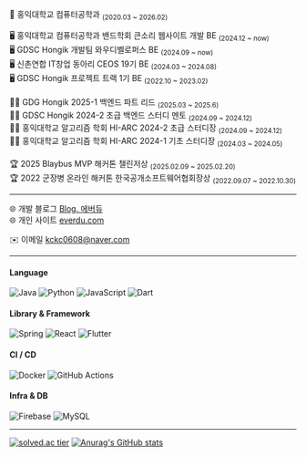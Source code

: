 <div align="left">
  
  🏫 홍익대학교 컴퓨터공학과 <sub>(2020.03 ~ 2026.02)</sub><br/>

  🖥️ 홍익대학교 컴퓨터공학과 밴드학회 큰소리 웹사이트 개발 BE <sub>(2024.12 ~ now)</sub><br/>
  🖥️ GDSC Hongik 개발팀 와우디벨로퍼스 BE <sub>(2024.09 ~ now)</sub><br/>
  🖥️ 신촌연합 IT창업 동아리 CEOS 19기 BE <sub>(2024.03 ~ 2024.08)</sub><br/>
  🖥️ GDSC Hongik 프로젝트 트랙 1기 BE <sub>(2022.10 ~ 2023.02)</sub><br/>
  <br/>
  👨‍🏫 GDG Hongik 2025-1 백엔드 파트 리드 <sub>(2025.03 ~ 2025.6)</sub><br/>
  👨‍🏫 GDSC Hongik 2024-2 초급 백엔드 스터디 멘토 <sub>(2024.09 ~ 2024.12)</sub><br/>
  👨‍🏫 홍익대학교 알고리즘 학회 HI-ARC 2024-2 초급 스터디장 <sub>(2024.09 ~ 2024.12)</sub><br/>
  👨‍🏫 홍익대학교 알고리즘 학회 HI-ARC 2024-1 기초 스터디장 <sub>(2024.03 ~ 2024.05)</sub>   
  <br/>
  🏆 2025 Blaybus MVP 해커톤 챌린저상 <sub>(2025.02.09 ~ 2025.02.20)</sub><br/>
  🏆 2022 군장병 온라인 해커톤 한국공개소프트웨어협회장상 <sub>(2022.09.07 ~ 2022.10.30)</sub><br/>

  <hr>
  
  🌐 개발 블로그 [Blog. 에버듀](https://chinpa.tistory.com/) <br/>
  🌐 개인 사이트 [everdu.com](https://everdu.com/) <br/>
  
  ✉️ 이메일 kckc0608@naver.com

  <hr>

  #### Language
  ![Java](https://img.shields.io/badge/java-%23ED8B00.svg?style=for-the-badge&logo=openjdk&logoColor=white)
  ![Python](https://img.shields.io/badge/python-3670A0?style=for-the-badge&logo=python&logoColor=ffdd54)
  ![JavaScript](https://img.shields.io/badge/javascript-%23323330.svg?style=for-the-badge&logo=javascript&logoColor=%23F7DF1E)
  ![Dart](https://img.shields.io/badge/dart-%230175C2.svg?style=for-the-badge&logo=dart&logoColor=white)
  <!-- ![C++](https://img.shields.io/badge/c++-%2300599C.svg?style=for-the-badge&logo=c%2B%2B&logoColor=white) -->

  #### Library & Framework
  ![Spring](https://img.shields.io/badge/spring-%236DB33F.svg?style=for-the-badge&logo=spring&logoColor=white)
  ![React](https://img.shields.io/badge/react-%2320232a.svg?style=for-the-badge&logo=react&logoColor=%2361DAFB)
  ![Flutter](https://img.shields.io/badge/Flutter-%2302569B.svg?style=for-the-badge&logo=Flutter&logoColor=white)
  <!-- ![Django](https://img.shields.io/badge/django-%23092E20.svg?style=for-the-badge&logo=django&logoColor=white) -->
  <!-- ![Express.js](https://img.shields.io/badge/express.js-%23404d59.svg?style=for-the-badge&logo=express&logoColor=%2361DAFB)-->
  <!-- ![Redux](https://img.shields.io/badge/redux-%23593d88.svg?style=for-the-badge&logo=redux&logoColor=white) -->

  #### CI / CD
  ![Docker](https://img.shields.io/badge/docker-%230db7ed.svg?style=for-the-badge&logo=docker&logoColor=white)
  ![GitHub Actions](https://img.shields.io/badge/github%20actions-%232671E5.svg?style=for-the-badge&logo=githubactions&logoColor=white)

  #### Infra & DB
  <!-- ![Oracle](https://img.shields.io/badge/Oracle-F80000?style=for-the-badge&logo=oracle&logoColor=white) -->
  <!-- ![Nginx](https://img.shields.io/badge/nginx-%23009639.svg?style=for-the-badge&logo=nginx&logoColor=white) -->
  <!-- <br> -->
  ![Firebase](https://img.shields.io/badge/firebase-a08021?style=for-the-badge&logo=firebase&logoColor=ffcd34)
  ![MySQL](https://img.shields.io/badge/mysql-4479A1.svg?style=for-the-badge&logo=mysql&logoColor=white)

  <hr>
  
  [![solved.ac tier](http://mazassumnida.wtf/api/generate_badge?boj=kckc0608)](https://solved.ac/kckc0608)
  [![Anurag's GitHub stats](https://github-readme-stats.vercel.app/api?username=kckc0608)](https://github.com/anuraghazra/github-readme-stats)
</div>
